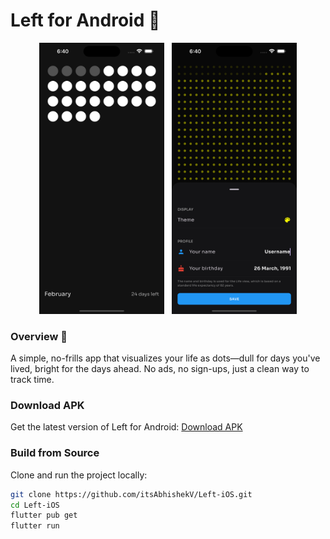 # Left for Android 📱

<p align="center">
  <img src="screenshots/home_ss.png" width="200" alt="Home Screen">&nbsp;&nbsp;
  <img src="screenshots/customizing_ss.png" width="200" alt="Customization Sheet">
</p>

### Overview 🎯

A simple, no-frills app that visualizes your life as dots—dull for days you've lived, bright for the days ahead. No ads, no sign-ups, just a clean way to track time.

### Download APK
Get the latest version of Left for Android:
[Download APK](https://drive.google.com/file/d/14ZqXWz4u2dkYNldHAGxYHR_RvLHNrupE/view?usp=drive_link)

### Build from Source
Clone and run the project locally:

```bash
git clone https://github.com/itsAbhishekV/Left-iOS.git
cd Left-iOS
flutter pub get
flutter run
